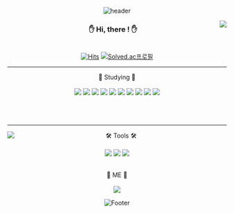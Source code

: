 <div align=center>

![header](https://capsule-render.vercel.app/api?type=waving&color=0:EEFF00,100:a82da8&height=300&section=header&text=J-DongHyeon's%20Github&animation=twinkling&fontColor=223434&fontSize=60&fontAlign=50&rotate=5)

<img align="right" src="https://github-readme-stats.vercel.app/api?username=J-DongHyeon&show_icons=true&theme=merko"/>
   
### ✋ Hi, there ! ✋ <br><br>
  
[![Hits](https://hits.seeyoufarm.com/api/count/incr/badge.svg?url=https%3A%2F%2Fgithub.com%2FJ-DongHyeon%2FJ-DongHyeon.git&count_bg=%2379C83D&title_bg=%23555555&icon=grav.svg&icon_color=%23E7E7E7&title=hits&edge_flat=false)](https://hits.seeyoufarm.com)
[![Solved.ac프로필](http://mazassumnida.wtf/api/mini/generate_badge?boj=jdh3876)](https://solved.ac/jdh3876)

-----------------
  

📖 Studying 📖 <br><br>
<img src="https://img.shields.io/badge/C-A8B9CC?style=plastic&logo=c&logoColor=white"/>
<img src="https://img.shields.io/badge/C++-00599C?style=plastic&logo=c%2B%2B&logoColor=white"/> 
<img src="https://img.shields.io/badge/Python-3776AB?style=plastic&logo=Python&logoColor=white"/> 
<img src="https://img.shields.io/badge/Java-FFFFFF?style=plastic&logo=OpenJDK&logoColor=white"/> 
<img src="https://img.shields.io/badge/Linux-FCC624?style=plastic&logo=Linux&logoColor=white"/> 
<img src="https://img.shields.io/badge/ROS-22314E?style=plastic&logo=ROS&logoColor=white"/> 
<img src="https://img.shields.io/badge/Git-F05032?style=plastic&logo=Git&logoColor=white"/> 
<img src="https://img.shields.io/badge/Arduino-00979D?style=plastic&logo=Arduino&logoColor=white"/> 
<img src="https://img.shields.io/badge/OpenCV-5C3EE8?style=plastic&logo=OpenCV&logoColor=white"/> 
<img src="https://img.shields.io/badge/Docker-2496ED?style=plastic&logo=Docker&logoColor=white"/>
<br><br><br><br>

---
  
<img align="left" src="https://github-readme-stats.vercel.app/api/top-langs/?username=J-DongHyeon&layout=compact"/>
  
🛠️ Tools 🛠️ <br> <br>
<img src="https://img.shields.io/badge/Visual%20Studio-5C2D91?style=plastic&logo=Visual%20Studio&logoColor=white"/> 
<img src="https://img.shields.io/badge/Eclipse%20IDE-2C2255?style=plastic&logo=Eclipse%20IDE&logoColor=white"/>
<img src="https://img.shields.io/badge/GitHub-181717?style=plastic&logo=GitHub&logoColor=white"/>
<br><br>

:wave: ME :wave: <br> <br>
<a href="https://j-dongHyeon.github.io"><img src="https://img.shields.io/badge/GitHub.io-181717?style=plastic&logo=GitHub&logoColor=white"/></a>


  
  
![Footer](https://capsule-render.vercel.app/api?type=waving&color=0:EEFF00,100:a82da8&height=200&section=footer)
  
</div>












<!--
**J-DongHyeon/J-DongHyeon** is a ✨ _special_ ✨ repository because its `README.md` (this file) appears on your GitHub profile.

Here are some ideas to get you started:

- 🔭 I’m currently working on ...
- 🌱 I’m currently learning ...
- 👯 I’m looking to collaborate on ...
- 🤔 I’m looking for help with ...
- 💬 Ask me about ...
- 📫 How to reach me: ...
- 😄 Pronouns: ...
- ⚡ Fun fact: ...
-->

